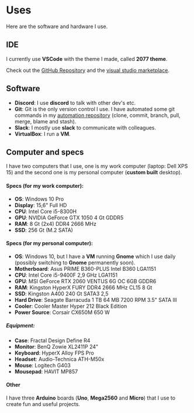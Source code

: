 # Uses

Here are the software and hardware I use.

## IDE

I currently use **VSCode** with the theme I made, called **2077 theme**.

Check out the [GitHub Repository](https://github.com/endormi/vscode-2077-theme) and the [visual studio marketplace](https://marketplace.visualstudio.com/items?itemName=Endormi.2077-theme).

## Software

- **Discord**: I use **discord** to talk with other dev's etc.
- **Git**: Git is the only version control I use. I have automated some git commands in my [automation repository](https://github.com/endormi/automation/blob/master/git-commands/commands.py) (clone, commit, branch, pull, merge, blame and stash).
- **Slack**: I mostly use **slack** to communicate with colleagues.
- **VirtualBox**: I run a **VM**.

## Computer and specs

I have two computers that I use, one is my work computer (laptop: Dell XPS 15) and the second one is my personal computer (**custom built** desktop).

#### **Specs** (for my work computer):

- **OS**: Windows 10 Pro
- **Display**: 15,6" Full HD
- **CPU**: Intel Core i5-8300H
- **GPU**: NVIDIA GeForce GTX 1050 4 Gt GDDR5
- **RAM**: 8 Gt (2x4) DDR4 2666 MHz
- **SSD**: 256 Gt (M.2 SATA)

#### **Specs** (for my personal computer):

- **OS**: Windows 10, but I have a **VM** running **Gnome** which I use daily (possibly switching to **Gnome** permanently soon).
- **Motherboard**: Asus PRIME B360-PLUS Intel B360 LGA1151
- **CPU**: Intel Core i5-9400F 2,9 GHz LGA1151
- **GPU**: MSI GeForce RTX 2060 VENTUS 6G OC 6GB GDDR6
- **RAM**: Kingston HyperX FURY DDR4 2666 MHz CL15 8 Gt
- **SSD**: Kingston A400 240 Gt SATA3 2,5
- **Hard Drive**: Seagate Barracuda 1 TB 64 MB 7200 RPM 3.5" SATA III
- **Cooler**: Cooler Master Hyper 212 Black Edition
- **Power Source**: Corsair CX650M 650 W

##### Equipment:

- **Case**: Fractal Design Define R4
- **Monitor**: BenQ Zowie XL2411P 24"
- **Keyboard**: HyperX Alloy FPS Pro
- **Headset**: Audio-Technica ATH-M50x
- **Mouse**: Logitech G403
- **Mousepad**: HAVIT MP857

#### Other

I have three **Arduino** boards (**Uno**, **Mega2560** and **Micro**) that I use to create fun and useful projects.
